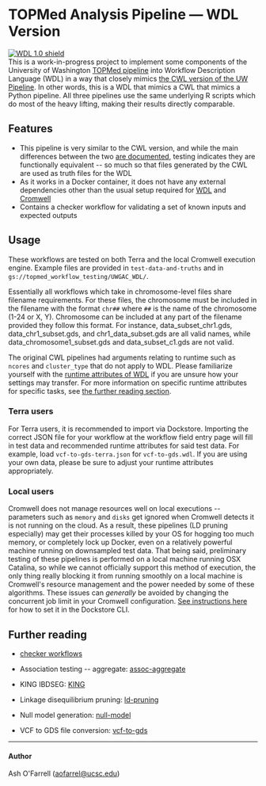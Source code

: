 # TOPMed Analysis Pipeline — WDL Version

[![WDL 1.0 shield](https://img.shields.io/badge/WDL-1.0-lightgrey.svg)](https://github.com/openwdl/wdl/blob/main/versions/1.0/SPEC.md)  
This is a work-in-progress project to implement some components of the University of Washington [TOPMed pipeline](https://github.com/UW-GAC/analysis_pipeline) into Workflow Description Language (WDL) in a way that closely mimics [the CWL version of the UW Pipeline](https://github.com/UW-GAC/analysis_pipeline_cwl). In other words, this is a WDL that mimics a CWL that mimics a Python pipeline. All three pipelines use the same underlying R scripts which do most of the heavy lifting, making their results directly comparable.

## Features
* This pipeline is very similar to the CWL version, and while the main differences between the two [are documented](https://github.com/DataBiosphere/analysis_pipeline_WDL/blob/main/_documentation_/for%20users/cwl-vs-wdl-user.md), testing indicates they are functionally equivalent -- so much so that files generated by the CWL are used as truth files for the WDL   
* As it works in a Docker container, it does not have any external dependencies other than the usual setup required for [WDL](https://software.broadinstitute.org/wdl/documentation/quickstart) and [Cromwell](http://cromwell.readthedocs.io/en/develop/)
* Contains a checker workflow for validating a set of known inputs and expected outputs

## Usage
These workflows are tested on both Terra and the local Cromwell execution engine. Example files are provided in `test-data-and-truths` and in `gs://topmed_workflow_testing/UWGAC_WDL/`.  

Essentially all workflows which take in chromosome-level files share filename requirements. For these files, the chromosome must be included in the filename with the format `chr##` where `##` is the name of the chromosome (1-24 or X, Y). Chromosome can be included at any part of the filename provided they follow this format. For instance, data_subset_chr1.gds, data_chr1_subset.gds, and chr1_data_subset.gds are all valid names, while data_chromosome1_subset.gds and data_subset_c1.gds are not valid.  

The original CWL pipelines had arguments relating to runtime such as `ncores` and `cluster_type` that do not apply to WDL. Please familiarize yourself with the [runtime attributes of WDL](https://cromwell.readthedocs.io/en/stable/RuntimeAttributes/) if you are unsure how your settings may transfer. For more information on specific runtime attributes for specific tasks, see [the further reading section](https://github.com/DataBiosphere/analysis_pipeline_WDL/main/README.md#further-reading).  

### Terra users
For Terra users, it is recommended to import via Dockstore. Importing the correct JSON file for your workflow at the workflow field entry page will fill in test data and recommended runtime attributes for said test data. For example, load `vcf-to-gds-terra.json` for `vcf-to-gds.wdl`. If you are using your own data, please be sure to adjust your runtime attributes appropriately.  

### Local users
Cromwell does not manage resources well on local executions -- parameters such as `memory` and `disks` get ignored when Cromwell detects it is not running on the cloud. As a result, these pipelines (LD pruning especially) may get their processes killed by your OS for hogging too much memory, or completely lock up Docker, even on a relatively powerful machine running on downsampled test data. That being said, preliminary testing of these pipelines is performed on a local machine running OSX Catalina, so while we cannot officially support this method of execution, the only thing really blocking it from running smoothly on a local machine is Cromwell's resource management and the power needed by some of these algorithms. These issues can *generally* be avoided by changing the concurrent job limit in your Cromwell configuration. [See instructions here](https://docs.dockstore.org/en/develop/getting-started/getting-started-with-wdl.html#setting-up-the-dockstore-cli) for how to set it in the Dockstore CLI.

## Further reading
* [checker workflows](https://github.com/DataBiosphere/analysis_pipeline_WDL/blob/main/_documentation_/for%20users/checker.md)

* Association testing -- aggregate: [assoc-aggregate](https://github.com/DataBiosphere/analysis_pipeline_WDL/blob/main/assoc-aggregate/README.md)
* KING IBDSEG: [KING](https://github.com/DataBiosphere/analysis_pipeline_WDL/blob/main/king/README.md)
* Linkage disequilibrium pruning: [ld-pruning](https://github.com/DataBiosphere/analysis_pipeline_WDL/blob/main/ld-pruning/README.md)
* Null model generation: [null-model](https://github.com/DataBiosphere/analysis_pipeline_WDL/blob/main/null-model/README.md)
* VCF to GDS file conversion: [vcf-to-gds](https://github.com/DataBiosphere/analysis_pipeline_WDL/blob/main/vcf-to-gds/README.md)


------

#### Author
Ash O'Farrell (aofarrel@ucsc.edu)  
